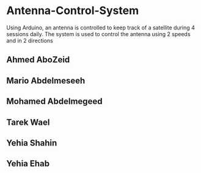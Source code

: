 # Antenna-Control-System

Using Arduino, an antenna is controlled to keep track of a satellite during 4 sessions daily.
The system is used to control the antenna using 2 speeds and in 2 directions

## Ahmed AboZeid
## Mario Abdelmeseeh
## Mohamed Abdelmegeed
## Tarek Wael
## Yehia Shahin
## Yehia Ehab
